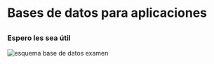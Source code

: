 # Bases de datos para aplicaciones
##
### Espero les sea útil
![esquema base de datos examen](schema.png)
